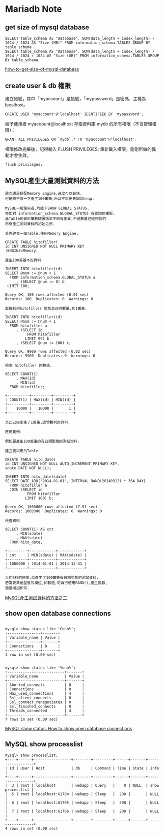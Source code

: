 Mariadb Note
=======

get size of mysql database
----------

```
SELECT table_schema AS "Database", SUM(data_length + index_length) / 1024 / 1024 AS "Size (MB)" FROM information_schema.TABLES GROUP BY table_schema
SELECT table_schema AS "Database", SUM(data_length + index_length) / 1024 / 1024 / 1024 AS "Size (GB)" FROM information_schema.TABLES GROUP BY table_schema

```

[how-to-get-size-of-mysql-database](https://stackoverflow.com/questions/1733507/how-to-get-size-of-mysql-database)

create user & db 權限
----------

建立帳號，其中「myaccount」是帳號，「mypassword」是密碼，主機為 localhost。

```
CREATE USER 'myaccount'@'localhost' IDENTIFIED BY 'mypassword';

```

給予使用者 myaccount@localhost 存取資料庫 mydb 的所有權限（不含管理權限）：

```
GRANT ALL PRIVILEGES ON `mydb`.* TO 'myaccount'@'localhost';

```

權限修改完畢後，記得輸入 FLUSH PRIVILEGES; 重新載入權限，剛剛所做的異動才會生效。

```
flush privileges;

```


MySQL產生大量測試資料的方法
----------

```
這次還是搭配Memory Engine,速度可以較快,
但是將不會一下產生100萬筆,所以不需要先調高heap.

MySQL一般使用者,均能下SHOW GLOBAL STATUS,
亦即對 information_schema.GLOBAL_STATUS 有查詢的權限.
此Table的資料筆數隨著版本不同有差異,不過數量已經夠我們
用來產生測試資料的初始之用.

首先建立一個Table,使用Memory Engine.

CREATE TABLE hitofiller(
id INT UNSIGNED NOT NULL PRIMARY KEY
)ENGINE=Memory;

產生100筆基本的資料

INSERT INTO hitofiller(id)
SELECT @num := @num + 1
  FROM information_schema.GLOBAL_STATUS a
     , (SELECT @num := 0) b
 LIMIT 100;

Query OK, 100 rows affected (0.01 sec)
Records: 100  Duplicates: 0  Warnings: 0

直接利用hitofiller 增加自己的數量,到1萬筆.

INSERT INTO hitofiller(id)
SELECT @num := @num + 1
  FROM hitofiller a
     , (SELECT id
          FROM hitofiller
         LIMIT 99) b
     , (SELECT @num := 100) c;

Query OK, 9900 rows affected (0.02 sec)
Records: 9900  Duplicates: 0  Warnings: 0

檢查 hitofiller 的數值.

SELECT COUNT(1)
     , MAX(id)
     , MIN(id)
  FROM hitofiller;

+----------+---------+---------+
| COUNT(1) | MAX(id) | MIN(id) |
+----------+---------+---------+
|    10000 |   10000 |       1 |
+----------+---------+---------+

至此已經產生了1萬筆,遞增數列的資料.

應用範例:

例如要產生100萬筆的有日期型態的測試資料.

建立測試用的Table

CREATE TABLE hito_date(
id INT UNSIGNED NOT NULL AUTO_INCREMENT PRIMARY KEY,
sdate DATE NOT NULL);

INSERT INTO hito_date(sdate)
SELECT DATE_ADD('2014-01-01', INTERVAL RAND(20140312) * 364 DAY)
  FROM hitofiller a
  JOIN (SELECT id 
          FROM hitofiller 
         LIMIT 100) b;

Query OK, 1000000 rows affected (7.91 sec)
Records: 1000000  Duplicates: 0  Warnings: 0

檢查資料

SELECT COUNT(1) AS cnt
     , MIN(sdate)
     , MAX(sdate)
  FROM hito_date;

+---------+------------+------------+
| cnt     | MIN(sdate) | MAX(sdate) |
+---------+------------+------------+
| 1000000 | 2014-01-01 | 2014-12-31 |
+---------+------------+------------+

大約8秒的時間,就產生了100萬筆有日期型態的測試資料.
若需要其他型態的欄位,如數值,可自行使用RAND(),產生亂數,
適當增加即可.

```

[MySQL產生測試資料的方法之二](https://ithelp.ithome.com.tw/articles/10147387?sc=pt)


show open database connections
----------

```

mysql> show status like 'Conn%';
+---------------+-------+
| Variable_name | Value |
+---------------+-------+
| Connections   | 8     | 
+---------------+-------+
1 row in set (0.00 sec)


mysql> show status like '%onn%';
+--------------------------+-------+
| Variable_name            | Value |
+--------------------------+-------+
| Aborted_connects         | 0     | 
| Connections              | 8     | 
| Max_used_connections     | 4     | 
| Ssl_client_connects      | 0     | 
| Ssl_connect_renegotiates | 0     | 
| Ssl_finished_connects    | 0     | 
| Threads_connected        | 4     | 
+--------------------------+-------+
7 rows in set (0.00 sec)

```

[MySQL show status: How to show open database connections](https://alvinalexander.com/blog/post/mysql/how-show-open-database-connections-mysql)


MySQL show processlist
----------

```
mysql> show processlist;
+----+------+-----------------+--------+---------+------+-------+------------------+
| Id | User | Host            | db     | Command | Time | State | Info             |
+----+------+-----------------+--------+---------+------+-------+------------------+
|  3 | root | localhost       | webapp | Query   |    0 | NULL  | show processlist | 
|  5 | root | localhost:61704 | webapp | Sleep   |  208 |       | NULL             | 
|  6 | root | localhost:61705 | webapp | Sleep   |  208 |       | NULL             | 
|  7 | root | localhost:61706 | webapp | Sleep   |  208 |       | NULL             | 
+----+------+-----------------+--------+---------+------+-------+------------------+
4 rows in set (0.00 sec)

```
